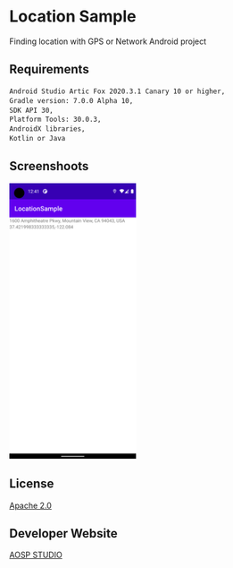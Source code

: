 # Location Sample
Finding location with GPS or Network Android project

## Requirements
```bash
Android Studio Artic Fox 2020.3.1 Canary 10 or higher,
Gradle version: 7.0.0 Alpha 10,
SDK API 30,
Platform Tools: 30.0.3,
AndroidX libraries,
Kotlin or Java
```

## Screenshoots
<img src="https://raw.githubusercontent.com/aospstudio/getlocation-samples/main/screenshots/ss1.png" width="45%"></img>

## License
[Apache 2.0](https://github.com/aospstudio/getlocation-samples/blob/main/LICENSE)

## Developer Website
[AOSP STUDIO](https://aospstudio.com)